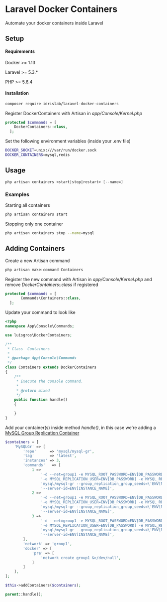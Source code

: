 # Laravel Docker Containers

Automate your docker containers inside Laravel

## Setup

#### Requirements
Docker >= 1.13

Laravel >= 5.3.*

PHP >= 5.6.4

#### Installation
```sh
composer require idrislab/laravel-docker-containers
```

Register DockerContainers with Artisan in *app/Console/Kernel.php*

```php
protected $commands = [
    DockerContainers::class,
  ];
```

Set the following environment variables (inside your .env file)

```sh
DOCKER_SOCKET=unix:///var/run/docker.sock
DOCKER_CONTAINERS=mysql,redis
```

## Usage

```
php artisan containers <start|stop|restart> [--name=]
```

### Examples
Starting all containers
```sh
php artisan containers start
```

Stopping only one container
```sh
php artisan containers stop --name=mysql
```

## Adding Containers
Create a new Artisan command
```sh
php artisan make:command Containers
```

Register the new command with Artisan in *app/Console/Kernel.php* and remove *DockerContainers::class* if registered
```php
protected $commands = [
       Commands\Containers::class,
  ];
```

Update your command to look like
```php
<?php
namespace App\Console\Commands;

use luisgros\DockerContainers;

/**
 * Class  Containers
 *
 * @package App\Console\Commands
 */
class Containers extends DockerContainers
{
    /**
     * Execute the console command.
     *
     * @return mixed
     */
    public function handle()
    {

    }
}
```

Add your container(s) inside method *handle()*, in this case we're adding a [MySQL Group Replication Container](https://hub.docker.com/r/mysql/mysql-gr/)
```php
$containers = [
    'MySQLGr' => [
        'repo'      => 'mysql/mysql-gr',
        'tag'       => 'latest',
        'instances' => 3,
        'commands'   => [
            1 =>
                '-d --net=group1 -e MYSQL_ROOT_PASSWORD=ENV[DB_PASSWORD] \\'.
                '-e MYSQL_REPLICATION_USER=ENV[DB_PASSWORD] -e MYSQL_REPLICATION_PASSWORD=ENV[DB_PASSWORD] \\'.
                'mysql/mysql-gr --group_replication_group_seeds=\'ENV[MYSQLGR2]:6606,ENV[MYSQLGR3]:6606\' \\'.
                '--server-id=ENV[INSTANCE_NAME]',
            2 =>
                '-d --net=group1 -e MYSQL_ROOT_PASSWORD=ENV[DB_PASSWORD] \\'.
                '-e MYSQL_REPLICATION_USER=ENV[DB_PASSWORD] -e MYSQL_REPLICATION_PASSWORD=ENV[DB_PASSWORD] \\'.
                'mysql/mysql-gr --group_replication_group_seeds=\'ENV[MYSQLGR1]:6606,ENV[MYSQLGR3]:6606\' \\'.
                '--server-id=ENV[INSTANCE_NAME]',
            3 =>
                '-d --net=group1 -e MYSQL_ROOT_PASSWORD=ENV[DB_PASSWORD] \\'.
                '-e MYSQL_REPLICATION_USER=ENV[DB_PASSWORD] -e MYSQL_REPLICATION_PASSWORD=ENV[DB_PASSWORD] \\'.
                'mysql/mysql-gr --group_replication_group_seeds=\'ENV[MYSQLGR1]:6606,ENV[MYSQLGR2]:6606\' \\'.
                '--server-id=ENV[INSTANCE_NAME]',
        ],
        'network' => 'group1',
        'docker' => [
            'pre' => [
                'network create group1 &>/dev/null',
            ]
        ]
    ],
];

$this->addContainers($containers);

parent::handle();
```
